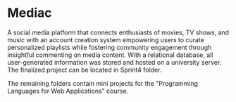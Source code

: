 # Mediac
A social media platform that connects enthusiasts of movies, TV shows, and music with an account creation system empowering users to curate personalized playlists while fostering community engagement through insightful commenting on media content. With a relational database, all user-generated information was stored and hosted on a university server. The finalized project can be located in Sprint4 folder.

The remaining folders contain mini projects for the "Programming Languages for Web Applications" course.
